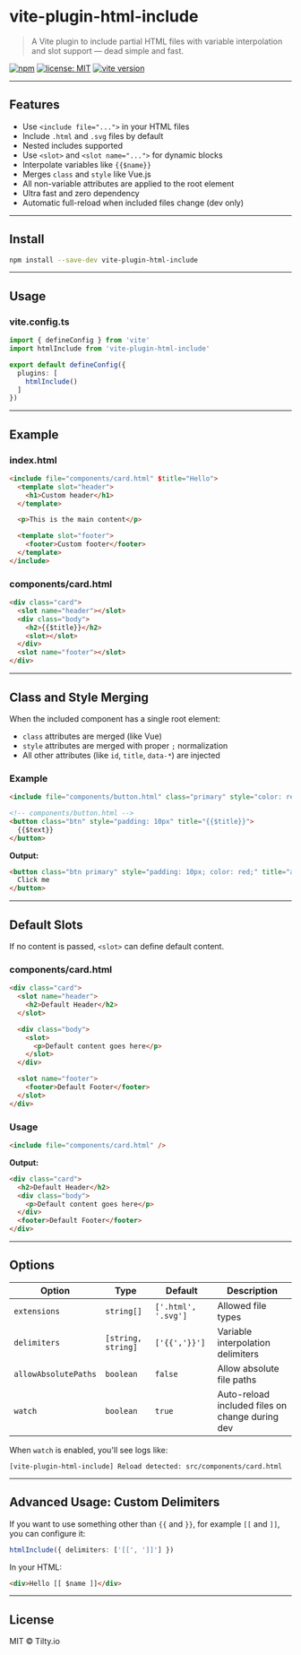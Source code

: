 # vite-plugin-html-include

> A Vite plugin to include partial HTML files with variable interpolation and slot support — dead simple and fast.

[![npm](https://img.shields.io/npm/v/vite-plugin-html-include)](https://www.npmjs.com/package/vite-plugin-html-include)
[![license: MIT](https://img.shields.io/badge/license-MIT-green)](./LICENSE)
[![vite version](https://img.shields.io/badge/vite-4%2B%20%7C%205%2B%20%7C%206%2B-blue)](https://vitejs.dev)

---

## Features

- Use `<include file="...">` in your HTML files
- Include `.html` and `.svg` files by default
- Nested includes supported
- Use `<slot>` and `<slot name="...">` for dynamic blocks
- Interpolate variables like `{{$name}}`
- Merges `class` and `style` like Vue.js
- All non-variable attributes are applied to the root element
- Ultra fast and zero dependency
- Automatic full-reload when included files change (dev only)
---

## Install

```bash
npm install --save-dev vite-plugin-html-include
```

---

## Usage

### vite.config.ts

```ts
import { defineConfig } from 'vite'
import htmlInclude from 'vite-plugin-html-include'

export default defineConfig({
  plugins: [
    htmlInclude()
  ]
})
```

---

## Example

### index.html

```html
<include file="components/card.html" $title="Hello">
  <template slot="header">
    <h1>Custom header</h1>
  </template>

  <p>This is the main content</p>

  <template slot="footer">
    <footer>Custom footer</footer>
  </template>
</include>
```

### components/card.html

```html
<div class="card">
  <slot name="header"></slot>
  <div class="body">
    <h2>{{$title}}</h2>
    <slot></slot>
  </div>
  <slot name="footer"></slot>
</div>
```

---

## Class and Style Merging

When the included component has a single root element:

- `class` attributes are merged (like Vue)
- `style` attributes are merged with proper `;` normalization
- All other attributes (like `id`, `title`, `data-*`) are injected

### Example

```html
<include file="components/button.html" class="primary" style="color: red;" $text="Click me" title="action" />
```

```html
<!-- components/button.html -->
<button class="btn" style="padding: 10px" title="{{$title}}">
  {{$text}}
</button>
```

**Output:**

```html
<button class="btn primary" style="padding: 10px; color: red;" title="action">
  Click me
</button>
```

---

## Default Slots

If no content is passed, `<slot>` can define default content.

### components/card.html

```html
<div class="card">
  <slot name="header">
    <h2>Default Header</h2>
  </slot>

  <div class="body">
    <slot>
      <p>Default content goes here</p>
    </slot>
  </div>

  <slot name="footer">
    <footer>Default Footer</footer>
  </slot>
</div>
```

### Usage

```html
<include file="components/card.html" />
```

**Output:**

```html
<div class="card">
  <h2>Default Header</h2>
  <div class="body">
    <p>Default content goes here</p>
  </div>
  <footer>Default Footer</footer>
</div>
```

---

## Options

| Option               | Type               | Default             | Description                                     |
| --------------------|--------------------|---------------------|-------------------------------------------------|
| `extensions`         | `string[]`         | `['.html', '.svg']` | Allowed file types                              |
| `delimiters`         | `[string, string]` | `['{{','}}']`       | Variable interpolation delimiters               |
| `allowAbsolutePaths` | `boolean`          | `false`             | Allow absolute file paths                       |
| `watch`              | `boolean`          | `true`              | Auto-reload included files on change during dev |

When `watch` is enabled, you'll see logs like:

```
[vite-plugin-html-include] Reload detected: src/components/card.html
```

---

## Advanced Usage: Custom Delimiters

If you want to use something other than `{{` and `}}`, for example `[[` and `]]`, you can configure it:

```ts
htmlInclude({ delimiters: ['[[', ']]'] })
```

In your HTML:

```html
<div>Hello [[ $name ]]</div>
```

---

## License

MIT © Tilty.io